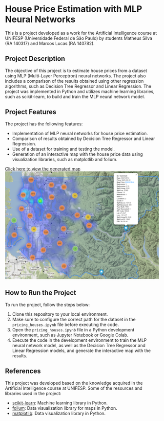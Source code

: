 
# House Price Estimation with MLP Neural Networks

This is a project developed as a work for the Artificial Intelligence course at UNIFESP (Universidade Federal de São Paulo) by students Matheus Silva (RA 140317) and Marcos Lucas (RA 140782).

## Project Description

The objective of this project is to estimate house prices from a dataset using MLP (Multi-Layer Perceptron) neural networks. The project also includes a comparison of the results obtained using other regression algorithms, such as Decision Tree Regressor and Linear Regression. The project was implemented in Python and utilizes machine learning libraries, such as scikit-learn, to build and train the MLP neural network model.

## Project Features

The project has the following features:

- Implementation of MLP neural networks for house price estimation.
- Comparison of results obtained by Decision Tree Regressor and Linear Regression.
- Use of a dataset for training and testing the model.
- Generation of an interactive map with the house price data using visualization libraries, such as matplotlib and folium.

[Click here to view the generated map](https://math-silva.github.io/Pricing-Houses/) [![Reference Map](map.png)](https://math-silva.github.io/Pricing-Houses/)

## How to Run the Project

To run the project, follow the steps below:

1. Clone this repository to your local environment.
2. Make sure to configure the correct path for the dataset in the `pricing_houses.ipynb` file before executing the code. 
3. Open the `pricing_houses.ipynb` file in a Python development environment, such as Jupyter Notebook or Google Colab.
4. Execute the code in the development environment to train the MLP neural network model, as well as the Decision Tree Regressor and Linear Regression models, and generate the interactive map with the results.

## References

This project was developed based on the knowledge acquired in the Artificial Intelligence course at UNIFESP. Some of the resources and libraries used in the project:

- [scikit-learn](https://scikit-learn.org/): Machine learning library in Python.
- [folium](https://python-visualization.github.io/folium/): Data visualization library for maps in Python.
- [matplotlib](https://matplotlib.org/): Data visualization library in Python.

